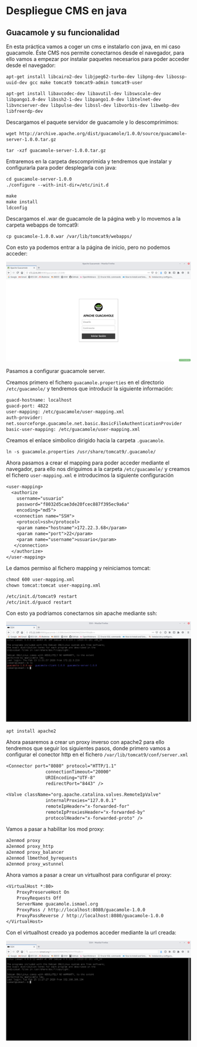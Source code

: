 # Despliegue CMS en java

## Guacamole y su funcionalidad

En esta práctica vamos a coger un cms e instalarlo con java, en mi caso guacamole. Éste CMS nos permite conectarnos desde el navegador, para ello vamos a empezar por instalar paquetes necesarios para poder acceder desde el navegador:

~~~
apt-get install libcairo2-dev libjpeg62-turbo-dev libpng-dev libossp-uuid-dev gcc make tomcat9 tomcat9-admin tomcat9-user
~~~

~~~
apt-get install libavcodec-dev libavutil-dev libswscale-dev libpango1.0-dev libssh2-1-dev libpango1.0-dev libtelnet-dev libvncserver-dev libpulse-dev libssl-dev libvorbis-dev libwebp-dev libfreerdp-dev
~~~

Descargamos el paquete servidor de guacamole y lo descomprimimos:

~~~
wget http://archive.apache.org/dist/guacamole/1.0.0/source/guacamole-server-1.0.0.tar.gz
~~~

~~~
tar -xzf guacamole-server-1.0.0.tar.gz
~~~

Entraremos en la carpeta descomprimida y tendremos que instalar y configurarla para poder desplegarla con java:

~~~
cd guacamole-server-1.0.0
./configure --with-init-dir=/etc/init.d
~~~

~~~
make
make install
ldconfig
~~~

Descargamos el .war de guacamole de la página web y lo movemos a la carpeta webapps de tomcat9:

~~~
cp guacamole-1.0.0.war /var/lib/tomcat9/webapps/
~~~

Con esto ya podemos entrar a la página de inicio, pero no podemos acceder:

![Primera página](img/guaca1.png)

Pasamos a configurar guacamole server.

Creamos primero el fichero `guacamole.properties` en el directorio `/etc/guacamole/` y tendremos que introducir la siguiente información:

~~~
guacd-hostname: localhost
guacd-port: 4822
user-mapping: /etc/guacamole/user-mapping.xml
auth-provider: net.sourceforge.guacamole.net.basic.BasicFileAuthenticationProvider
basic-user-mapping: /etc/guacamole/user-mapping.xml
~~~

Creamos el enlace simbolico dirigido hacia la carpeta `.guacamole`.

~~~
ln -s guacamole.properties /usr/share/tomcat9/.guacamole/
~~~

Ahora pasamos a crear el mapping para poder acceder mediante el navegador, para ello nos diriguimos a la carpeta `/etc/guacamole/` y creamos el fichero `user-mapping.xml` e introducimos la siguiente configuración

~~~
<user-mapping>
  <authorize
    username="usuario"
    password="f8032d5cae3de20fcec887f395ec9a6a"
    encoding="md5">
   <connection name="SSH">
    <protocol>ssh</protocol>
    <param name="hostname">172.22.3.68</param>
    <param name="port">22</param>
    <param name="username">usuario</param>
   </connection>
  </authorize>
</user-mapping>
~~~

Le damos permiso al fichero mapping y reiniciamos tomcat:

~~~
chmod 600 user-mapping.xml
chown tomcat:tomcat user-mapping.xml
~~~

~~~
/etc/init.d/tomcat9 restart
/etc/init.d/guacd restart
~~~

Con esto ya podriamos conectarnos sin apache mediante ssh:

![Primera página](img/guaca4.png)

~~~
apt install apache2
~~~

Ahora pasaremos a crear un proxy inverso con apache2 para ello tendremos que seguir los siguientes pasos, donde primero vamos a configurar el conector http en el fichero `/var/lib/tomcat9/conf/server.xml`

~~~
<Connector port="8080" protocol="HTTP/1.1"
               connectionTimeout="20000"
               URIEncoding="UTF-8"
               redirectPort="8443" />
~~~

~~~
<Valve className="org.apache.catalina.valves.RemoteIpValve"
               internalProxies="127.0.0.1"
               remoteIpHeader="x-forwarded-for"
               remoteIpProxiesHeader="x-forwarded-by"
               protocolHeader="x-forwarded-proto" />
~~~

Vamos a pasar a habilitar los mod proxy:

~~~
a2enmod proxy
a2enmod proxy_http
a2enmod proxy_balancer
a2enmod lbmethod_byrequests
a2enmod proxy_wstunnel
~~~

Ahora vamos a pasar a crear un virtualhost para configurar el proxy:

~~~
<VirtualHost *:80>
    ProxyPreserveHost On
    ProxyRequests Off
    ServerName guacamole.ismael.org
    ProxyPass / http://localhost:8080/guacamole-1.0.0
    ProxyPassReverse / http://localhost:8080/guacamole-1.0.0
</VirtualHost>
~~~

Con el virtualhost creado ya podemos acceder mediante la url creada:

![Primera página](img/guaca5.png)